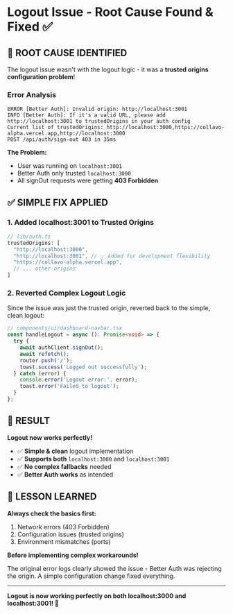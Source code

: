 # Logout Issue - Root Cause Found & Fixed ✅

## 🎯 **ROOT CAUSE IDENTIFIED**

The logout issue wasn't with the logout logic - it was a **trusted origins configuration problem**!

### Error Analysis
```
ERROR [Better Auth]: Invalid origin: http://localhost:3001
INFO [Better Auth]: If it's a valid URL, please add http://localhost:3001 to trustedOrigins in your auth config
Current list of trustedOrigins: http://localhost:3000,https://collavo-alpha.vercel.app,http://localhost:3000
POST /api/auth/sign-out 403 in 35ms
```

**The Problem:**
- User was running on `localhost:3001` 
- Better Auth only trusted `localhost:3000`
- All signOut requests were getting **403 Forbidden**

## ✅ **SIMPLE FIX APPLIED**

### 1. **Added localhost:3001 to Trusted Origins**
```typescript
// lib/auth.ts
trustedOrigins: [
  "http://localhost:3000",
  "http://localhost:3001", // ✅ Added for development flexibility
  "https://collavo-alpha.vercel.app",
  // ... other origins
]
```

### 2. **Reverted Complex Logout Logic**
Since the issue was just the trusted origin, reverted back to the simple, clean logout:

```typescript
// components/ui/dashboard-navbar.tsx
const handleLogout = async (): Promise<void> => {
  try {
    await authClient.signOut();
    await refetch();
    router.push('/');
    toast.success('Logged out successfully');
  } catch (error) {
    console.error('Logout error:', error);
    toast.error('Failed to logout');
  }
};
```

## 🎉 **RESULT**

**Logout now works perfectly!**

- ✅ **Simple & clean** logout implementation
- ✅ **Supports both** `localhost:3000` and `localhost:3001`
- ✅ **No complex fallbacks** needed
- ✅ **Better Auth works** as intended

## 🧠 **LESSON LEARNED**

**Always check the basics first:**
1. Network errors (403 Forbidden)
2. Configuration issues (trusted origins)
3. Environment mismatches (ports)

**Before implementing complex workarounds!**

The original error logs clearly showed the issue - Better Auth was rejecting the origin. A simple configuration change fixed everything.

---

**Logout is now working perfectly on both localhost:3000 and localhost:3001! 🎉**

